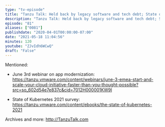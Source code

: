 ```yaml
---
type: "tv-episode"
title: "Tanzu Talk: Held back by legacy software and tech debt; State of Kubernetes 2021 survey"
description: "Tanzu Talk: Held back by legacy software and tech debt; State of Kubernetes 2021 survey"
episode: "81"
aliases: ["0081"]
publishdate: "2020-04-01T00:00:00-07:00"
date: "2021-05-18 11:04:56"
minutes: 120
youtube: "ZJvIdh6WCwQ"
draft: "False"
---
```


Mentioned:

- June 3rd webinar on app modernization: https://tanzu.vmware.com/content/webinars/june-3-emea-start-and-scale-your-cloud-initiative-faster-than-you-thought-possible?src=so_602d54e7e837c&cid=7012H000001KW9I

- State of Kubernetes 2021 survey: https://tanzu.vmware.com/content/ebooks/the-state-of-kubernetes-2021

Archives and more: http://TanzuTalk.com